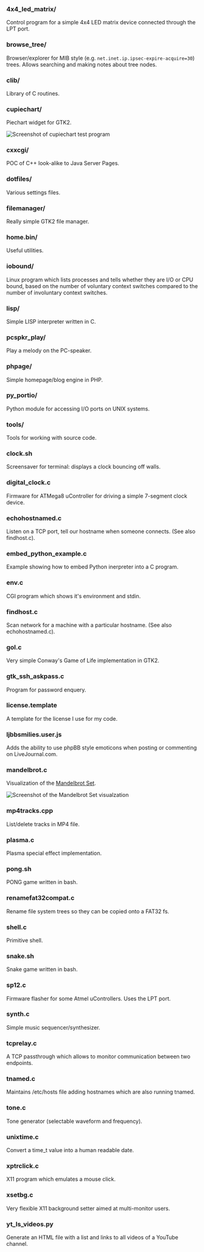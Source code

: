 ### 4x4_led_matrix/
Control program for a simple 4x4 LED matrix device connected through the LPT port.
### browse_tree/
Browser/explorer for MIB style (e.g. `net.inet.ip.ipsec-expire-acquire=30`) trees. Allows searching and making notes about tree nodes.
### clib/
Library of C routines.
### cupiechart/
Piechart widget for GTK2.

![Screenshot of cupiechart test program](https://raw.githubusercontent.com/S010/misc/master/cupiechart/screenshot.png)
### cxxcgi/
POC of C++ look-alike to Java Server Pages.
### dotfiles/
Various settings files.
### filemanager/
Really simple GTK2 file manager.
### home.bin/
Useful utilities.
### iobound/
Linux program which lists processes and tells whether they are I/O or CPU
bound, based on the number of voluntary context switches compared to the number
of involuntary context switches.
### lisp/
Simple LISP interpreter written in C.
### pcspkr_play/
Play a melody on the PC-speaker.
### phpage/
Simple homepage/blog engine in PHP.
### py_portio/
Python module for accessing I/O ports on UNIX systems.
### tools/
Tools for working with source code.
### clock.sh
Screensaver for terminal: displays a clock bouncing off walls.
### digital_clock.c
Firmware for ATMega8 uController for driving a simple 7-segment clock device.
### echohostnamed.c
Listen on a TCP port, tell our hostname when someone connects. (See also findhost.c).
### embed_python_example.c
Example showing how to embed Python inerpreter into a C program.
### env.c
CGI program which shows it's environment and stdin.
### findhost.c
Scan network for a machine with a particular hostname. (See also echohostnamed.c).
### gol.c
Very simple Conway's Game of Life implementation in GTK2.
### gtk_ssh_askpass.c
Program for password enquery.
### license.template
A template for the license I use for my code.
### ljbbsmilies.user.js
Adds the ability to use phpBB style emoticons when posting or commenting on LiveJournal.com.
### mandelbrot.c
Visualization of the [Mandelbrot Set](http://en.wikipedia.org/wiki/Mandelbrot_set).

![Screenshot of the Mandelbrot Set visualzation](https://raw.githubusercontent.com/S010/misc/master/mandelbrot.png)
### mp4tracks.cpp
List/delete tracks in MP4 file.
### plasma.c
Plasma special effect implementation.
### pong.sh
PONG game written in bash.
### renamefat32compat.c
Rename file system trees so they can be copied onto a FAT32 fs.
### shell.c
Primitive shell.
### snake.sh
Snake game written in bash.
### sp12.c
Firmware flasher for some Atmel uControllers. Uses the LPT port.
### synth.c
Simple music sequencer/synthesizer.
### tcprelay.c
A TCP passthrough which allows to monitor communication between two endpoints.
### tnamed.c
Maintains /etc/hosts file adding hostnames which are also running tnamed.
### tone.c
Tone generator (selectable waveform and frequency).
### unixtime.c
Convert a time_t value into a human readable date.
### xptrclick.c
X11 program which emulates a mouse click.
### xsetbg.c
Very flexible X11 background setter aimed at multi-monitor users.
### yt_ls_videos.py
Generate an HTML file with a list and links to all videos of a YouTube channel.
